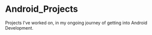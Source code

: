 # Android_Projects
Projects I've worked on, in my ongoing journey of getting into Android Development. 
